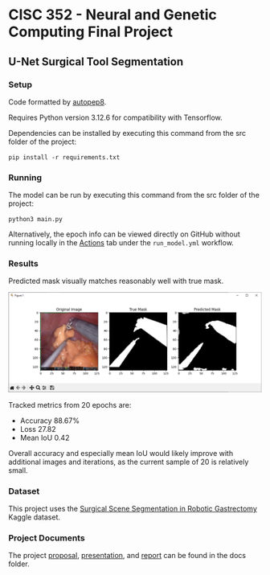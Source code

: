 # CISC 352 - Neural and Genetic Computing Final Project

## U-Net Surgical Tool Segmentation

### Setup

Code formatted by [autopep8](https://marketplace.visualstudio.com/items?itemName=ms-python.autopep8).

Requires Python version 3.12.6 for compatibility with Tensorflow.

Dependencies can be installed by executing this command from the src folder of the project:

```
pip install -r requirements.txt
```

### Running

The model can be run by executing this command from the src folder of the project:

```
python3 main.py
```

Alternatively, the epoch info can be viewed directly on GitHub without running locally in the [Actions](https://github.com/adamcockell1/image-segmentation/actions) tab under the `run_model.yml` workflow.

### Results

Predicted mask visually matches reasonably well with true mask.

![Sample model output visualization](docs/image.png)

Tracked metrics from 20 epochs are:
- Accuracy 88.67%
- Loss 27.82
- Mean IoU 0.42

Overall accuracy and especially mean IoU would likely improve with additional images and iterations, as the current sample of 20 is relatively small.

### Dataset

This project uses the [Surgical Scene Segmentation in Robotic Gastrectomy](https://www.kaggle.com/datasets/yjh4374/sisvse-dataset/data) Kaggle dataset.

### Project Documents

The project [proposal](docs/proposal.pdf), [presentation](docs/presentation.pdf), and [report](docs/report.pdf) can be found in the docs folder.